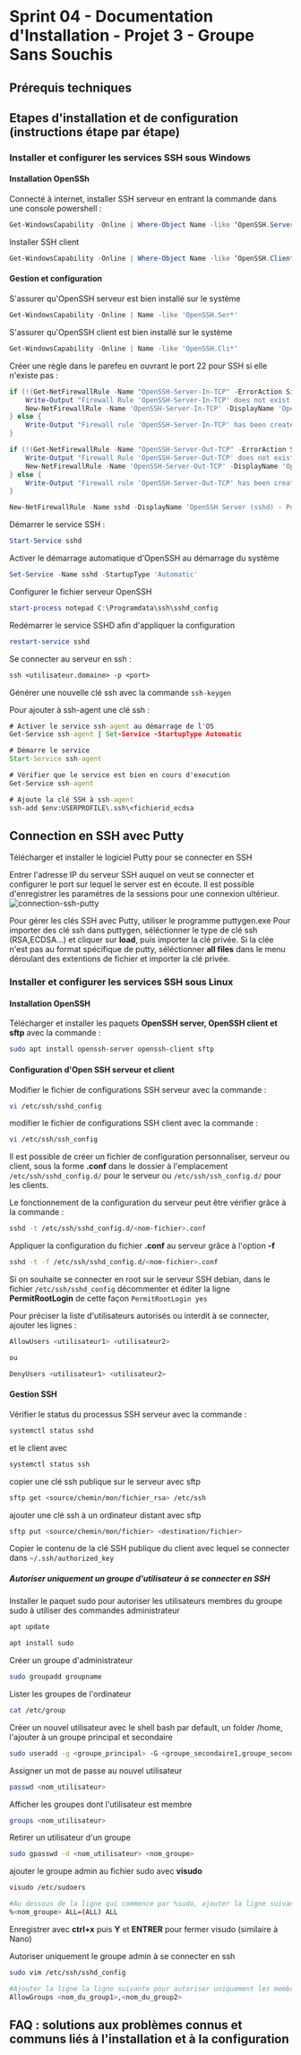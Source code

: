 # Sprint 04 - Documentation d'Installation - Projet 3 - Groupe Sans Souchis


## Prérequis techniques

## Etapes d'installation et de configuration (instructions étape par étape)

### Installer et configurer les services SSH sous Windows

#### Installation OpenSSh

Connecté à internet, installer SSH serveur en entrant la commande dans une console powershell :

```powershell
Get-WindowsCapability -Online | Where-Object Name -like ‘OpenSSH.Server*’ | Add-WindowsCapability –Online
```

Installer SSH client
```powershell
Get-WindowsCapability -Online | Where-Object Name -like ‘OpenSSH.Client*’ | Add-WindowsCapability –Online
```
#### Gestion et configuration

S'assurer qu'OpenSSH serveur est bien installé sur le système
```powershell
Get-WindowsCapability -Online | Name -like 'OpenSSH.Ser*'
```
S'assurer qu'OpenSSH client est bien installé sur le système
```powershell
Get-WindowsCapability -Online | Name -like 'OpenSSH.Cli*'
```

Créer une règle dans le parefeu en ouvrant le port 22 pour SSH si elle n'existe pas :
```powershell
if (!(Get-NetFirewallRule -Name "OpenSSH-Server-In-TCP" -ErrorAction SilentlyContinue | Select-Object Name, Enabled)) {
    Write-Output "Firewall Rule 'OpenSSH-Server-In-TCP' does not exist, creating it..."
    New-NetFirewallRule -Name 'OpenSSH-Server-In-TCP' -DisplayName 'OpenSSH Server (sshd)' -Enabled True -Direction Inbound -Protocol TCP -Action Allow -LocalPort 22
} else {
    Write-Output "Firewall rule 'OpenSSH-Server-In-TCP' has been created and exists."
}
```

```powershell
if (!(Get-NetFirewallRule -Name "OpenSSH-Server-Out-TCP" -ErrorAction SilentlyContinue | Select-Object Name, Enabled)) {
    Write-Output "Firewall Rule 'OpenSSH-Server-Out-TCP' does not exist, creating it..."
    New-NetFirewallRule -Name 'OpenSSH-Server-Out-TCP' -DisplayName 'OpenSSH Server (sshd)' -Enabled True -Direction Outbound -Protocol TCP -Action Allow -LocalPort 22
} else {
    Write-Output "Firewall rule 'OpenSSH-Server-Out-TCP' has been created and exists."
}
```
```powershell 
New-NetFirewallRule -Name sshd -DisplayName 'OpenSSH Server (sshd) - Port 222' -Enabled True -Direction Inbound -Protocol TCP -Action Allow -LocalPort 222
```

Démarrer le service SSH :
```powershell
Start-Service sshd
```

Activer le démarrage automatique d'OpenSSH au démarrage du système 
```powershell
Set-Service -Name sshd -StartupType 'Automatic'
```

Configurer le fichier serveur OpenSSH
```powershell
start-process notepad C:\Programdata\ssh\sshd_config
```

Redémarrer le service SSHD afin d'appliquer la configuration
```powershell
restart-service sshd
```

Se connecter au serveur en ssh :
```cmd
ssh <utilisateur.domaine> -p <port>
```

Générer une nouvelle clé ssh avec la commande `ssh-keygen` 

Pour ajouter à ssh-agent une clé ssh :
```cmd
# Activer le service ssh-agent au démarrage de l'OS
Get-Service ssh-agent | Set-Service -StartupType Automatic

# Démarre le service
Start-Service ssh-agent

# Vérifier que le service est bien en cours d'execution
Get-Service ssh-agent

# Ajoute la clé SSH à ssh-agent
ssh-add $env:USERPROFILE\.ssh\<fichierid_ecdsa
```

## Connection en SSH avec Putty

Télécharger et installer le logiciel Putty pour se connecter en SSH

Entrer l'adresse IP du serveur SSH auquel on veut se connecter et configurer le port sur lequel le server est en écoute.
Il est possible d'enregistrer les paramétres de la sessions pour une connexion ultérieur.
![connection-ssh-putty](images/connection-ssh-putty.png)

Pour gérer les clés SSH avec Putty, utiliser le programme puttygen.exe
Pour importer des clé ssh dans puttygen, séléctionner le type de clé ssh (RSA,ECDSA...) et cliquer sur __load__, puis importer la clé privée. Si la clée n'est pas au format spécifique de putty, séléctionner __all files__ dans le menu déroulant des extentions de fichier et importer la clé privée.


### Installer et configurer les services SSH sous Linux

#### Installation OpenSSH

Télécharger et installer les paquets __OpenSSH server, OpenSSH client et sftp__ avec la commande :

```bash
sudo apt install openssh-server openssh-client sftp
```

#### Configuration d'Open SSH serveur et client
Modifier le fichier de configurations SSH serveur avec la commande :

```bash
vi /etc/ssh/sshd_config
```
modifier le fichier de configurations SSH client avec la commande :

```bash
vi /etc/ssh/ssh_config
```

Il est possible de créer un fichier de configuration personnaliser, serveur ou client, sous la forme __<nom-fichier>.conf__ dans le dossier à l'emplacement `/etc/ssh/sshd_config.d/` pour le serveur ou `/etc/ssh/ssh_config.d/` pour les clients. 

Le fonctionnement de la configuration du serveur peut être vérifier grâce à la commande :
```bash
sshd -t /etc/ssh/sshd_config.d/<nom-fichier>.conf
```

Appliquer la configuration du fichier __<nom-fichier>.conf__ au serveur grâce à l'option __-f__

```bash
sshd -t -f /etc/ssh/sshd_config.d/<nom-fichier>.conf
```

Si on souhaite se connecter en root sur le serveur SSH debian, dans le fichier `/etc/ssh/sshd_config` décommenter et éditer la ligne __PermitRootLogin__ de cette façon `PermitRootLogin yes`

Pour préciser la liste d'utilisateurs autorisés ou interdit à se connecter, ajouter les lignes :

```powershell
AllowUsers <utilisateur1> <utilisateur2>

ou

DenyUsers <utilisateur1> <utilisateur2>
```

#### Gestion SSH

Vérifier le status du processus SSH serveur avec la commande :
```bash
systemctl status sshd
```

et le client avec
```bash
systemctl status ssh
```

copier une clé ssh publique sur le serveur avec sftp

```bash
sftp get <source/chemin/mon/fichier_rsa> /etc/ssh
```

ajouter une clé ssh à un ordinateur distant avec sftp
```bash
sftp put <source/chemin/mon/fichier> <destination/fichier>
```

Copier le contenu de la clé SSH publique du client avec lequel se connecter dans `~/.ssh/authorized_key`

##### Autoriser uniquement un groupe d'utilisateur à se connecter en SSH

Installer le paquet sudo pour autoriser les utilisateurs membres du groupe sudo à utiliser des commandes administrateur

```bash
apt update

apt install sudo
```

Créer un groupe d'administrateur 
```bash
sudo groupadd groupname
```

Lister les groupes de l'ordinateur
```bash
cat /etc/group
```


Créer un nouvel utilisateur avec le shell bash par default, un folder /home, l'ajouter à un groupe principal et secondaire
```bash
sudo useradd -g <groupe_principal> -G <groupe_secondaire1,groupe_secondaire2> -m -s /bin/bash <nom_utilisateur>
```

Assigner un mot de passe au nouvel utilisateur
```bash
passwd <nom_utilisateur>
```

Afficher les groupes dont l'utilisateur est membre
```bash
groups <nom_utilisateur>
```

Retirer un utilisateur d'un groupe
```bash
sudo gpasswd -d <nom_utilisateur> <nom_groupe>
```

ajouter le groupe admin au fichier sudo avec __visudo__ 
```bash
visudo /etc/sudoers

#Au dessous de la ligne qui commence par %sudo, ajouter la ligne suivante :
%<nom_groupe> ALL=(ALL) ALL
```
Enregistrer avec __ctrl+x__ puis __Y__ et __ENTRER__ pour fermer visudo (similaire à Nano)


Autoriser uniquement le groupe admin à se connecter en ssh
```bash
sudo vim /etc/ssh/sshd_config

#Ajouter la ligne la ligne suivante pour autoriser uniquement les membres d'un groupe à se connecter en ssh 
AllowGroups <nom_du_group1>,<nom_du_group2> 
```




## FAQ : solutions aux problèmes connus et communs liés à l'installation et à la configuration
